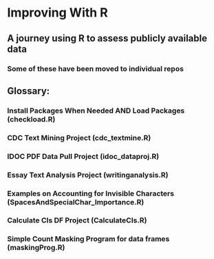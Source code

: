 # Improving With R 
## A journey using R to assess publicly available data
### Some of these have been moved to individual repos

## Glossary:
### Install Packages When Needed AND Load Packages (checkload.R)
### CDC Text Mining Project (cdc_textmine.R)
### IDOC PDF Data Pull Project (idoc_dataproj.R)
### Essay Text Analysis Project (writinganalysis.R)
### Examples on Accounting for Invisible Characters (SpacesAndSpecialChar_Importance.R)
### Calculate CIs DF Project (CalculateCIs.R)
### Simple Count Masking Program for data frames (maskingProg.R)
